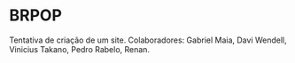 # BRPOP
Tentativa de criação de um site.
Colaboradores: Gabriel Maia, Davi Wendell, Vinicius Takano, Pedro Rabelo, Renan.
